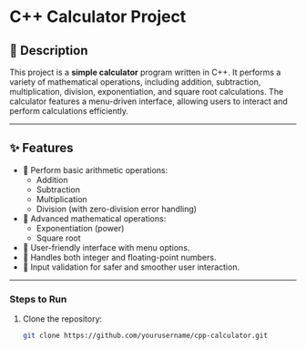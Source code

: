 # C++ Calculator Project

## 📖 Description
This project is a **simple calculator** program written in C++. It performs a variety of mathematical operations, including addition, subtraction, multiplication, division, exponentiation, and square root calculations. The calculator features a menu-driven interface, allowing users to interact and perform calculations efficiently.

---

## ✨ Features
- 📌 Perform basic arithmetic operations:
  - Addition
  - Subtraction
  - Multiplication
  - Division (with zero-division error handling)
- 📌 Advanced mathematical operations:
  - Exponentiation (power)
  - Square root
- 📌 User-friendly interface with menu options.
- 📌 Handles both integer and floating-point numbers.
- 📌 Input validation for safer and smoother user interaction.

---


### Steps to Run
1. Clone the repository:
   ```bash
   git clone https://github.com/yourusername/cpp-calculator.git
